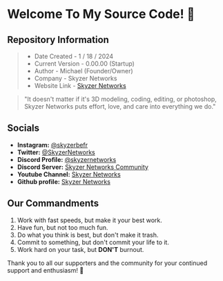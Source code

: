 # Welcome To My Source Code! 🚀

## Repository Information

> - Date Created - 1 / 18 / 2024
> - Current Version - 0.00.00 (Startup)
> - Author - Michael (Founder/Owner)
> - Company - Skyzer Networks
> - Website Link - [Skyzer Networks](https://skyzernetworks.github.io)

> "It doesn't matter if it's 3D modeling, coding, editing, or photoshop, Skyzer Networks puts effort, love, and care into everything we do."

## Socials
- **Instagram:** [@skyzerbefr](https://www.instagram.com/skyzerbefr/)
- **Twitter:** [@SkyzerNetworks](https://twitter.com/SkyzerNetworks)
- **Discord Profile:** [@skyzernetworks](discordapp.com/users/922703037536018452)
- **Discord Server:** [Skyzer Networks Community](#)
- **Youtube Channel:** [Skyzer Networks](https://www.youtube.com/channel/UCeVDiHSu5EhVeQSTxhtO_kA)
- **Github profile:** [Skyzer Networks](https://github.com/skyzernetworks)

## Our Commandments
1. Work with fast speeds, but make it your best work.
2. Have fun, but not too much fun.
3. Do what you think is best, but don't make it trash.
4. Commit to something, but don't commit your life to it.
5. Work hard on your task, but **DON'T** burnout.

Thank you to all our supporters and the community for your continued support and enthusiasm! 🚀
